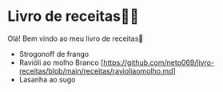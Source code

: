 # Livro de receitas:man_cook:

Olá! Bem vindo ao meu livro de receitas:wave:

- Strogonoff de frango 
- Ravióli ao molho Branco [https://github.com/neto069/livro-receitas/blob/main/receitas/ravioliaomolho.md]
- Lasanha ao sugo

